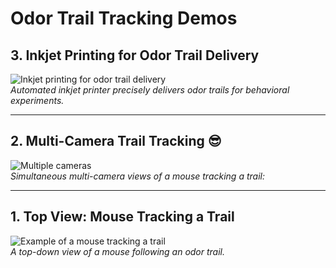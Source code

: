 # Odor Trail Tracking Demos

## 3. Inkjet Printing for Odor Trail Delivery
![Inkjet printing for odor trail delivery](data/Printer_video.gif)  
*Automated inkjet printer precisely delivers odor trails for behavioral experiments.*

---

## 2. Multi-Camera Trail Tracking 😎
![Multiple cameras](data/Trailtracking_3views.gif)  
*Simultaneous multi-camera views of a mouse tracking a trail:*

---

## 1. Top View: Mouse Tracking a Trail
![Example of a mouse tracking a trail](data/Trailtracking_top1_c.gif)  
*A top-down view of a mouse following an odor trail.*
